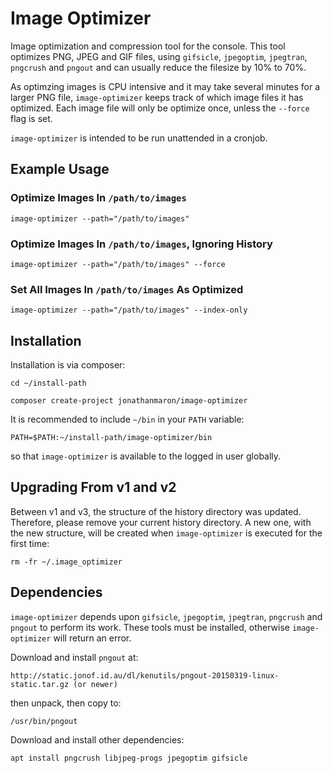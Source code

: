 # Image Optimizer

Image optimization and compression tool for the console. This tool optimizes PNG, JPEG and GIF files, using `gifsicle`, `jpegoptim`, `jpegtran`, `pngcrush` and `pngout` and can usually reduce the filesize by 10% to 70%.

As optimzing images is CPU intensive and it may take several minutes for a larger PNG file, `image-optimizer` keeps track of which image files it has optimized. Each image file will only be optimize once, unless the `--force` flag is set.

`image-optimizer` is intended to be run unattended in a cronjob.

## Example Usage

### Optimize Images In `/path/to/images`

    image-optimizer --path="/path/to/images"

### Optimize Images In `/path/to/images`, Ignoring History

    image-optimizer --path="/path/to/images" --force

### Set All Images In `/path/to/images` As Optimized

    image-optimizer --path="/path/to/images" --index-only


## Installation

Installation is via composer:

    cd ~/install-path

    composer create-project jonathanmaron/image-optimizer

It is recommended to include `~/bin` in your `PATH` variable:

    PATH=$PATH:~/install-path/image-optimizer/bin

so that `image-optimizer` is available to the logged in user globally.


## Upgrading From v1 and v2

Between v1 and v3, the structure of the history directory was updated. Therefore, please remove your current history directory. A new one, with the new structure, will be created when `image-optimizer` is executed for the first time:

    rm -fr ~/.image_optimizer


## Dependencies

`image-optimizer` depends upon `gifsicle`, `jpegoptim`, `jpegtran`, `pngcrush` and `pngout` to perform its work. These tools must be installed, otherwise `image-optimizer` will return an error.

Download and install `pngout` at:

    http://static.jonof.id.au/dl/kenutils/pngout-20150319-linux-static.tar.gz (or newer)

then unpack, then copy to:

    /usr/bin/pngout

Download and install other dependencies:

    apt install pngcrush libjpeg-progs jpegoptim gifsicle

